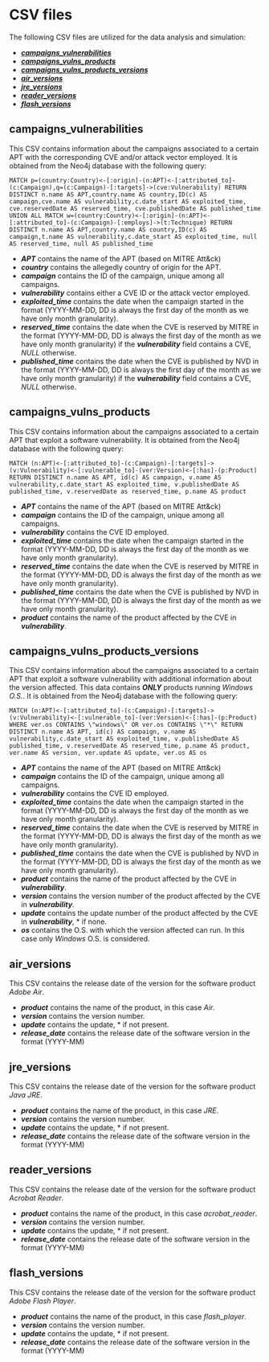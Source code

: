 # CSV files

The following CSV files are utilized for the data analysis and simulation:
- [***campaigns_vulnerabilities***](#campaigns_vulnerabilities)
- [***campaigns_vulns_products***](#campaigns_vulns_products)
- [***campaigns_vulns_products_versions***](#campaigns_vulns_products_versions)
- [***air_versions***](#air_versions)
- [***jre_versions***](#jre_versions)
- [***reader_versions***](#reader_versions)
- [***flash_versions***](#flash_versions)


## campaigns_vulnerabilities
This CSV contains information about the campaigns associated to a certain APT with the corresponding CVE and/or attack vector employed. It is obtained from the Neo4j database with the following query:
```
MATCH p=(country:Country)<-[:origin]-(n:APT)<-[:attributed_to]-(c:Campaign),q=(c:Campaign)-[:targets]->(cve:Vulnerability) RETURN DISTINCT n.name AS APT,country.name AS country,ID(c) AS campaign,cve.name AS vulnerability,c.date_start AS exploited_time, cve.reservedDate AS reserved_time, cve.publishedDate AS published_time UNION ALL MATCH w=(country:Country)<-[:origin]-(n:APT)<-[:attributed_to]-(c:Campaign)-[:employs]->(t:Technique) RETURN DISTINCT n.name AS APT,country.name AS country,ID(c) AS campaign,t.name AS vulnerability,c.date_start AS exploited_time, null AS reserved_time, null AS published_time
```
- ***APT*** contains the name of the APT (based on MITRE Att\&ck)
- ***country*** contains the allegedly country of origin for the APT.
- ***campaign*** contains the ID of the campaign, unique among all campaigns.
- ***vulnerability*** contains either a CVE ID or the attack vector employed.
- ***exploited_time*** contains the date when the campaign started in the format (YYYY-MM-DD, DD is always the first day of the month as we have only month granularity).
- ***reserved_time*** contains the date when the CVE is reserved by MITRE in the format (YYYY-MM-DD, DD is always the first day of the month as we have only month granularity) if the ***vulnerability*** field contains a CVE, *NULL* otherwise.
- ***published_time*** contains the date when the CVE is published by NVD in the format (YYYY-MM-DD, DD is always the first day of the month as we have only month granularity) if the ***vulnerability*** field contains a CVE, *NULL* otherwise.

## campaigns_vulns_products
This CSV contains information about the campaigns associated to a certain APT that exploit a software vulnerability. It is obtained from the Neo4j database with the following query:
```
MATCH (n:APT)<-[:attributed_to]-(c:Campaign)-[:targets]->(v:Vulnerability)<-[:vulnerable_to]-(ver:Version)<-[:has]-(p:Product) RETURN DISTINCT n.name AS APT, id(c) AS campaign, v.name AS vulnerability,c.date_start AS exploited_time, v.publishedDate AS published_time, v.reservedDate as reserved_time, p.name AS product
```
- ***APT*** contains the name of the APT (based on MITRE Att\&ck)
- ***campaign*** contains the ID of the campaign, unique among all campaigns.
- ***vulnerability*** contains the CVE ID employed.
- ***exploited_time*** contains the date when the campaign started in the format (YYYY-MM-DD, DD is always the first day of the month as we have only month granularity).
- ***reserved_time*** contains the date when the CVE is reserved by MITRE in the format (YYYY-MM-DD, DD is always the first day of the month as we have only month granularity).
- ***published_time*** contains the date when the CVE is published by NVD in the format (YYYY-MM-DD, DD is always the first day of the month as we have only month granularity).
- ***product*** contains the name of the product affected by the CVE in ***vulnerability***.

## campaigns_vulns_products_versions
This CSV contains information about the campaigns associated to a certain APT that exploit a software vulnerability with additional information about the version affected. This data contains ***ONLY*** products running *Windows O.S.*. It is obtained from the Neo4j database with the following query:
```
MATCH (n:APT)<-[:attributed_to]-(c:Campaign)-[:targets]->(v:Vulnerability)<-[:vulnerable_to]-(ver:Version)<-[:has]-(p:Product) WHERE ver.os CONTAINS \"windows\" OR ver.os CONTAINS \"*\" RETURN DISTINCT n.name AS APT, id(c) AS campaign, v.name AS vulnerability,c.date_start AS exploited_time, v.publishedDate AS published_time, v.reservedDate AS reserved_time, p.name AS product, ver.name AS version, ver.update AS update, ver.os AS os
```
- ***APT*** contains the name of the APT (based on MITRE Att\&ck)
- ***campaign*** contains the ID of the campaign, unique among all campaigns.
- ***vulnerability*** contains the CVE ID employed.
- ***exploited_time*** contains the date when the campaign started in the format (YYYY-MM-DD, DD is always the first day of the month as we have only month granularity).
- ***reserved_time*** contains the date when the CVE is reserved by MITRE in the format (YYYY-MM-DD, DD is always the first day of the month as we have only month granularity).
- ***published_time*** contains the date when the CVE is published by NVD in the format (YYYY-MM-DD, DD is always the first day of the month as we have only month granularity).
- ***product*** contains the name of the product affected by the CVE in ***vulnerability***.
- ***version*** contains the version number of the product affected by the CVE in ***vulnerability***.
- ***update*** contains the update number of the product affected by the CVE in ***vulnerability***, * if none.
- ***os*** contains the O.S. with which the version affected can run. In this case only *Windows* O.S. is considered.


## air_versions
This CSV contains the release date of the version for the software product *Adobe Air*.
- ***product*** contains the name of the product, in this case *Air*.
- ***version*** contains the version number.
- ***update*** contains the update, * if not present.
- ***release_date*** contains the release date of the software version in the format (YYYY-MM)

## jre_versions
This CSV contains the release date of the version for the software product *Java JRE*.
- ***product*** contains the name of the product, in this case *JRE*.
- ***version*** contains the version number.
- ***update*** contains the update, * if not present.
- ***release_date*** contains the release date of the software version in the format (YYYY-MM)

## reader_versions
This CSV contains the release date of the version for the software product *Acrobat Reader*.
- ***product*** contains the name of the product, in this case *acrobat_reader*.
- ***version*** contains the version number.
- ***update*** contains the update, * if not present.
- ***release_date*** contains the release date of the software version in the format (YYYY-MM)

## flash_versions
This CSV contains the release date of the version for the software product *Adobe Flash Player*.
- ***product*** contains the name of the product, in this case *flash_player*.
- ***version*** contains the version number.
- ***update*** contains the update, * if not present.
- ***release_date*** contains the release date of the software version in the format (YYYY-MM)
